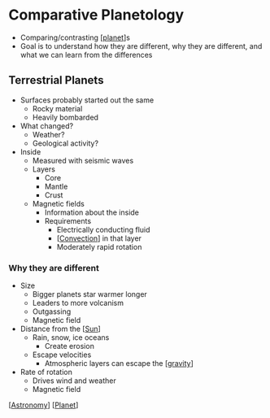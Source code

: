 # Comparative Planetology

- Comparing/contrasting [[planet]]s
- Goal is to understand how they are different, why they are different, and what we can learn from the differences

## Terrestrial Planets

- Surfaces probably started out the same
  - Rocky material
  - Heavily bombarded
- What changed?
  - Weather?
  - Geological activity?
- Inside
  - Measured with seismic waves
  - Layers
    - Core
    - Mantle
    - Crust
  - Magnetic fields
    - Information about the inside
    - Requirements
      - Electrically conducting fluid
      - [[Convection]] in that layer
      - Moderately rapid rotation

### Why they are different

- Size
  - Bigger planets star warmer longer
  - Leaders to more volcanism
  - Outgassing
  - Magnetic field
- Distance from the [[Sun]]
  - Rain, snow, ice oceans
    - Create erosion
  - Escape velocities
    - Atmospheric layers can escape the [[gravity]]
- Rate of rotation
  - Drives wind and weather
  - Magnetic field

[[Astronomy]] [[Planet]]

[//begin]: # "Autogenerated link references for markdown compatibility"
[planet]: planet "Planet"
[Convection]: convection "Convection"
[Sun]: sun "Sun"
[gravity]: gravity "Gravity"
[Astronomy]: astronomy "Astronomy"
[Planet]: planet "Planet"
[//end]: # "Autogenerated link references"